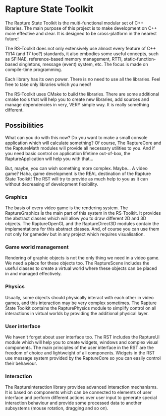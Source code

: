 # Rapture State Toolkit
The Rapture State Toolkit is the multi-functional modular set of C++ libraries. The main purpose of this project is to make development on C++ more effective and clear. It is designed to be cross-platform in the nearest future!

The RS-Toolkit does not only extensively use almost every feature of C++ 11/14 (and 17 too?) standards, it also embodies some useful concepts, such as SFINAE, reference-based memory management, RTTI, static-function-based singletons, message (event) system, etc. The focus is made on compile-time programming.

Each library has its own power. There is no need to use all the libraries. Feel free to take only libraries which you need!

The RS-Toolkit uses CMake to build the libraries. There are some additional cmake tools that will help you to create new libraries, add sources and manage dependencies in very, VERY simple way. It is really something different.

## Possibilities
What can you do with this now? Do you want to make a small console application which will calculate something? Of course, The RaptureCore and the RaptureMath modules will provide all necessary utilities to you. And if you need basic control on application lifetime out-of-box, the RaptureApplication will help you with that...

But, maybe, you can wish something more complex. Maybe... A video game? Haha, game development is the REAL destination of the Rapture State Toolkit! The RST will try to provide as much help to you as it can without decreasing of development flexibility.

### Graphics 
The basis of every video game is the rendering system. The RaptureGraphics is the main part of this system in the RS-Toolkit. It provides the abstract classes which will allow you to draw different 2D and 3D objects. The RaptureOpenGL and the RaptureDirect3D modules contain the implementations for this abstract classes. And, of course you can use them not only for gamedev but in any project which requires visualisation.

### Game world management
Rendering of graphic objects is not the only thing we need in a video game. We need a place for these objects too. The RaptureScene includes the useful classes to create a virtual world where these objects can be placed in and managed effectively.

### Physics
Usually, some objects should physically interact with each other in video games, and this interaction may be very complex sometimes. The Rapture State Toolkit contains the RapturePhysics module to simplify control on all interactions in virtual worlds by providing the additional physical layer.

### User interface
We haven't forget about user interface too. The RST includes the RaptureUI module which will help you to create widgets, windows and complex visual components. The main principles of the user interface in the RST are the freedom of choice and lightweight of all components. Widgets in the RST use message system provided by the RaptureCore so you can easily control their behaviour.

### Interaction
The RaptureInteraction library provides advanced interaction mechanisms. It is based on components which can be connected to elements of user interface and perform different actions over user input to generate special interaction behaviour and provide some processed data to another subsystems (mouse rotation, dragging and so on).
